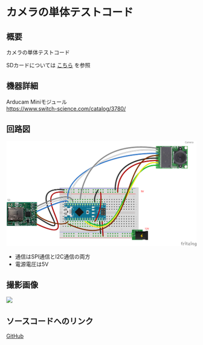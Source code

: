 # カメラの単体テストコード
## 概要
カメラの単体テストコード

SDカードについては
[こちら](../Test_SD)
を参照


## 機器詳細
Arducam Miniモジュール  
https://www.switch-science.com/catalog/3780/


## 回路図
![](../../Schematic/PNG/Camera2_SD.png)

+ 通信はSPI通信とI2C通信の両方
+ 電源電圧は5V

## 撮影画像
![](./D004_001.JPG)

## ソースコードへのリンク
[GitHub](https://github.com/meltingrabbit/CanSatForHighSchoolStudents/tree/master/Arduino/Test_Camera2)

